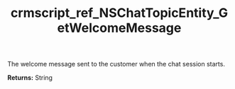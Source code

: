 ﻿---
title: crmscript_ref_NSChatTopicEntity_GetWelcomeMessage
description: String NSChatTopicEntity.GetWelcomeMessage()
intellisense: NSChatTopicEntity.GetWelcomeMessage
keywords: NSChatTopicEntity, GetWelcomeMessage
so.topic: reference
---

The welcome message sent to the customer when the chat session starts.

**Returns:** String


